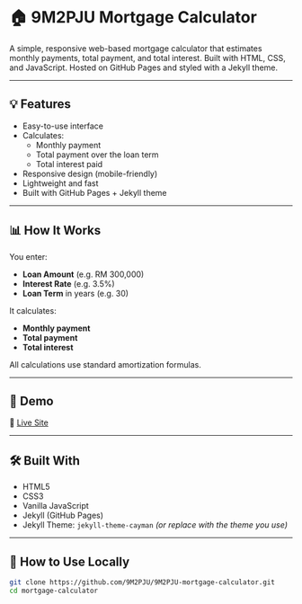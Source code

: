 # 🏠 9M2PJU Mortgage Calculator

A simple, responsive web-based mortgage calculator that estimates monthly payments, total payment, and total interest. Built with HTML, CSS, and JavaScript. Hosted on GitHub Pages and styled with a Jekyll theme.

---

## 💡 Features

- Easy-to-use interface
- Calculates:
  - Monthly payment
  - Total payment over the loan term
  - Total interest paid
- Responsive design (mobile-friendly)
- Lightweight and fast
- Built with GitHub Pages + Jekyll theme

---

## 📊 How It Works

You enter:
- **Loan Amount** (e.g. RM 300,000)
- **Interest Rate** (e.g. 3.5%)
- **Loan Term** in years (e.g. 30)

It calculates:
- **Monthly payment**
- **Total payment**
- **Total interest**

All calculations use standard amortization formulas.

---

## 🚀 Demo

🔗 [Live Site](https://9M2PJU.github.io/9M2PJU-mortgage-calculator/)  


---

## 🛠️ Built With

- HTML5
- CSS3
- Vanilla JavaScript
- Jekyll (GitHub Pages)
- Jekyll Theme: `jekyll-theme-cayman` *(or replace with the theme you use)*

---

## 📁 How to Use Locally

```bash
git clone https://github.com/9M2PJU/9M2PJU-mortgage-calculator.git
cd mortgage-calculator
